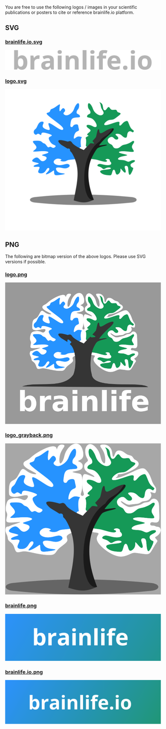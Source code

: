 
You are free to use the following logos / images in your scientific publications or posters to cite or reference brainlife.io platform.

## SVG

### [brainlife.io.svg](/docs/img/media/brainlife.io.svg)

![svg](/docs/img/media/brainlife.io.svg)

### [logo.svg](/docs/img/media/logo.svg)

![svg](/docs/img/media/logo.svg)

## PNG

The following are bitmap version of the above logos. Please use SVG versions if possible.

### [logo.png](/docs/img/media/logo.png)

![png_brainlife](/docs/img/media/logo.png)

### [logo_grayback.png](/docs/img/media/logo_grayback.png)

![png_grayback](/docs/img/media/logo_grayback.png)

### [brainlife.png](/docs/img/media/brainlife.png)

![brainlife](/docs/img/media/brainlife.png)

### [brainlife.io.png](/docs/img/media/brainlife.io.png)

![brainlife.io](/docs/img/media/brainlife.io.png)


